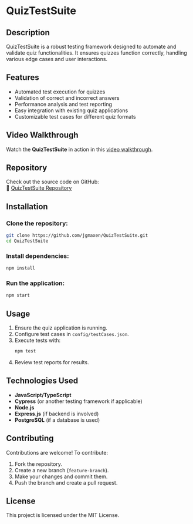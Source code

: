 # QuizTestSuite

## Description
QuizTestSuite is a robust testing framework designed to automate and validate quiz functionalities. It ensures quizzes function correctly, handling various edge cases and user interactions.

## Features
- Automated test execution for quizzes
- Validation of correct and incorrect answers
- Performance analysis and test reporting
- Easy integration with existing quiz applications
- Customizable test cases for different quiz formats

## Video Walkthrough
Watch the **QuizTestSuite** in action in this [video walkthrough](https://drive.google.com/file/d/13LGm9uuuaIfWr9npaV09r-UHb_YfC5Ai/view).

## Repository
Check out the source code on GitHub:  
🔗 [QuizTestSuite Repository](https://github.com/jgmaxen/QuizTestSuite)

## Installation

### Clone the repository:
```sh
git clone https://github.com/jgmaxen/QuizTestSuite.git
cd QuizTestSuite
```

### Install dependencies:
```sh
npm install
```

### Run the application:
```sh
npm start
```

## Usage
1. Ensure the quiz application is running.
2. Configure test cases in `config/testCases.json`.
3. Execute tests with:
   ```sh
   npm test
   ```
4. Review test reports for results.

## Technologies Used
- **JavaScript/TypeScript**
- **Cypress** (or another testing framework if applicable)
- **Node.js**
- **Express.js** (if backend is involved)
- **PostgreSQL** (if a database is used)

## Contributing
Contributions are welcome! To contribute:
1. Fork the repository.
2. Create a new branch (`feature-branch`).
3. Make your changes and commit them.
4. Push the branch and create a pull request.

## License
This project is licensed under the MIT License.


